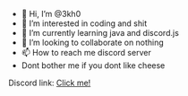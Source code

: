 <!--- Dont not edit this --->

- 👋 Hi, I’m @3kh0
- 👀 I’m interested in coding and shit
- 🌱 I’m currently learning java and discord.js
- 💞️ I’m looking to collaborate on nothing
- 📫 How to reach me discord server
- Dont bother me if you dont like cheese

Discord link: [Click me!](https://discord.gg/44yabmwbhb)

<!---
3kh0/3kh0 is a ✨ special ✨ repository because its `README.md` (this file) appears on your GitHub profile.
You can click the Preview link to take a look at your thing
--->
